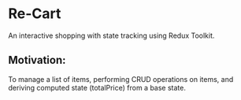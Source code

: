 # Re-Cart

An interactive shopping with state tracking using Redux Toolkit.

## Motivation:  
To manage a list of items, performing CRUD operations on items, and deriving computed state (totalPrice) from a base state.

